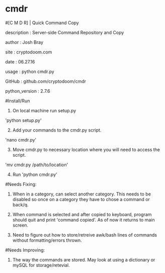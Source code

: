 # cmdr
#[C M D R] | Quick Command Copy

description     : Server-side Command Repository and Copy

author          : Josh Bray

site            : cryptodoom.com

date            : 06.27.16

usage           : python cmdr.py

GitHub          : github.com/cryptodoom/cmdr

python_version  : 2.7.6


#Install/Run

1) On local machine run setup.py

'python setup.py'


2) Add your commands to the cmdr.py script.

'nano cmdr.py'


3) Move cmdr.py to necessary location where you will need to access the script.

'mv cmdr.py /path/to/location'


4) Run 'python cmdr.py'


#Needs Fixing:

1) When in a category, can select another category.  This needs to be disabled so once on a category they have to chose a command or back/q.

2) When command is selected and after copied to keyboard, program should quit and print 'command copied'.  As of now it returns to main screen.

3) Need to figure out how to store/retreive awk/bash lines of commands without formatting/errors thrown.

#Needs Improving:

1) The way the commands are stored.  May look at using a dictionary or mySQL for storage/retevial.

